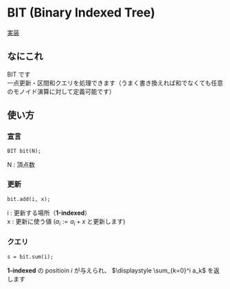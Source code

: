 # BIT (Binary Indexed Tree)
[実装](https://github.com/Oxojo/Oxojo-Library/blob/main/Structure/BIT.cpp)

## なにこれ
BIT です<br>
一点更新・区間和クエリを処理できます（うまく書き換えれば和でなくても任意のモノイド演算に対して定義可能です）

## 使い方
### 宣言
```
BIT bit(N);
```
N : 頂点数

### 更新
```
bit.add(i, x);
```
i : 更新する場所（**1-indexed**）<br>
x : 更新に使う値 ($a_i := a_i + x$ と更新します)

### クエリ
```
s = bit.sum(i);
```
**1-indexed** の positioin $i$ が与えられ、 $\displaystyle \sum_{k=0}^i a_k$ を返します
